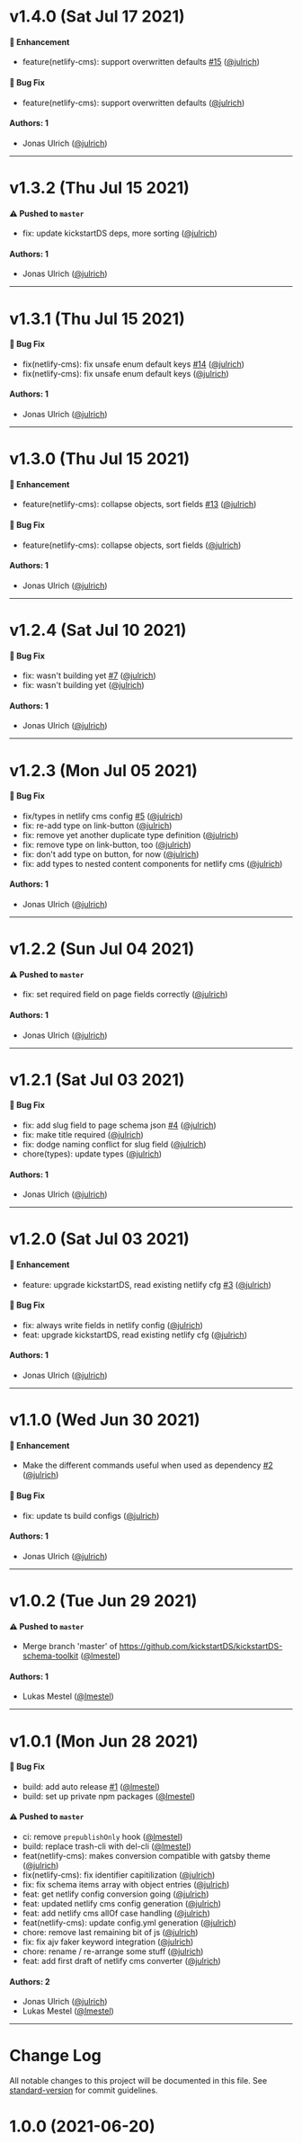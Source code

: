# v1.4.0 (Sat Jul 17 2021)

#### 🚀 Enhancement

- feature(netlify-cms): support overwritten defaults [#15](https://github.com/kickstartDS/kickstartDS-schema-toolkit/pull/15) ([@julrich](https://github.com/julrich))

#### 🐛 Bug Fix

- feature(netlify-cms): support overwritten defaults ([@julrich](https://github.com/julrich))

#### Authors: 1

- Jonas Ulrich ([@julrich](https://github.com/julrich))

---

# v1.3.2 (Thu Jul 15 2021)

#### ⚠️ Pushed to `master`

- fix: update kickstartDS deps, more sorting ([@julrich](https://github.com/julrich))

#### Authors: 1

- Jonas Ulrich ([@julrich](https://github.com/julrich))

---

# v1.3.1 (Thu Jul 15 2021)

#### 🐛 Bug Fix

- fix(netlify-cms): fix unsafe enum default keys [#14](https://github.com/kickstartDS/kickstartDS-schema-toolkit/pull/14) ([@julrich](https://github.com/julrich))
- fix(netlify-cms): fix unsafe enum default keys ([@julrich](https://github.com/julrich))

#### Authors: 1

- Jonas Ulrich ([@julrich](https://github.com/julrich))

---

# v1.3.0 (Thu Jul 15 2021)

#### 🚀 Enhancement

- feature(netlify-cms): collapse objects, sort fields [#13](https://github.com/kickstartDS/kickstartDS-schema-toolkit/pull/13) ([@julrich](https://github.com/julrich))

#### 🐛 Bug Fix

- feature(netlify-cms): collapse objects, sort fields ([@julrich](https://github.com/julrich))

#### Authors: 1

- Jonas Ulrich ([@julrich](https://github.com/julrich))

---

# v1.2.4 (Sat Jul 10 2021)

#### 🐛 Bug Fix

- fix: wasn't building yet [#7](https://github.com/kickstartDS/kickstartDS-schema-toolkit/pull/7) ([@julrich](https://github.com/julrich))
- fix: wasn't building yet ([@julrich](https://github.com/julrich))

#### Authors: 1

- Jonas Ulrich ([@julrich](https://github.com/julrich))

---

# v1.2.3 (Mon Jul 05 2021)

#### 🐛 Bug Fix

- fix/types in netlify cms config [#5](https://github.com/kickstartDS/kickstartDS-schema-toolkit/pull/5) ([@julrich](https://github.com/julrich))
- fix: re-add type on link-button ([@julrich](https://github.com/julrich))
- fix: remove yet another duplicate type definition ([@julrich](https://github.com/julrich))
- fix: remove type on link-button, too ([@julrich](https://github.com/julrich))
- fix: don't add type on button, for now ([@julrich](https://github.com/julrich))
- fix: add types to nested content components for netlify cms ([@julrich](https://github.com/julrich))

#### Authors: 1

- Jonas Ulrich ([@julrich](https://github.com/julrich))

---

# v1.2.2 (Sun Jul 04 2021)

#### ⚠️ Pushed to `master`

- fix: set required field on page fields correctly ([@julrich](https://github.com/julrich))

#### Authors: 1

- Jonas Ulrich ([@julrich](https://github.com/julrich))

---

# v1.2.1 (Sat Jul 03 2021)

#### 🐛 Bug Fix

- fix: add slug field to page schema json [#4](https://github.com/kickstartDS/kickstartDS-schema-toolkit/pull/4) ([@julrich](https://github.com/julrich))
- fix: make title required ([@julrich](https://github.com/julrich))
- fix: dodge naming conflict for slug field ([@julrich](https://github.com/julrich))
- chore(types): update types ([@julrich](https://github.com/julrich))

#### Authors: 1

- Jonas Ulrich ([@julrich](https://github.com/julrich))

---

# v1.2.0 (Sat Jul 03 2021)

#### 🚀 Enhancement

- feature: upgrade kickstartDS, read existing netlify cfg [#3](https://github.com/kickstartDS/kickstartDS-schema-toolkit/pull/3) ([@julrich](https://github.com/julrich))

#### 🐛 Bug Fix

- fix: always write fields in netlify config ([@julrich](https://github.com/julrich))
- feat: upgrade kickstartDS, read existing netlify cfg ([@julrich](https://github.com/julrich))

#### Authors: 1

- Jonas Ulrich ([@julrich](https://github.com/julrich))

---

# v1.1.0 (Wed Jun 30 2021)

#### 🚀 Enhancement

- Make the different commands useful when used as dependency [#2](https://github.com/kickstartDS/kickstartDS-schema-toolkit/pull/2) ([@julrich](https://github.com/julrich))

#### 🐛 Bug Fix

- fix: update ts build configs ([@julrich](https://github.com/julrich))

#### Authors: 1

- Jonas Ulrich ([@julrich](https://github.com/julrich))

---

# v1.0.2 (Tue Jun 29 2021)

#### ⚠️ Pushed to `master`

- Merge branch 'master' of https://github.com/kickstartDS/kickstartDS-schema-toolkit ([@lmestel](https://github.com/lmestel))

#### Authors: 1

- Lukas Mestel ([@lmestel](https://github.com/lmestel))

---

# v1.0.1 (Mon Jun 28 2021)

#### 🐛 Bug Fix

- build: add auto release [#1](https://github.com/kickstartDS/kickstartDS-schema-toolkit/pull/1) ([@lmestel](https://github.com/lmestel))
- build: set up private npm packages ([@lmestel](https://github.com/lmestel))

#### ⚠️ Pushed to `master`

- ci: remove `prepublishOnly` hook ([@lmestel](https://github.com/lmestel))
- build: replace trash-cli with del-cli ([@lmestel](https://github.com/lmestel))
- feat(netlify-cms): makes conversion compatible with gatsby theme ([@julrich](https://github.com/julrich))
- fix(netlify-cms): fix identifier capitilization ([@julrich](https://github.com/julrich))
- fix: fix schema items array with object entries ([@julrich](https://github.com/julrich))
- feat: get netlify config conversion going ([@julrich](https://github.com/julrich))
- feat: updated netlify cms config generation ([@julrich](https://github.com/julrich))
- feat: add netlify cms allOf case handling ([@julrich](https://github.com/julrich))
- feat(netlify-cms): update config.yml generation ([@julrich](https://github.com/julrich))
- chore: remove last remaining bit of js ([@julrich](https://github.com/julrich))
- fix: fix ajv faker keyword integration ([@julrich](https://github.com/julrich))
- chore: rename / re-arrange some stuff ([@julrich](https://github.com/julrich))
- feat: add first draft of netlify cms converter ([@julrich](https://github.com/julrich))

#### Authors: 2

- Jonas Ulrich ([@julrich](https://github.com/julrich))
- Lukas Mestel ([@lmestel](https://github.com/lmestel))

---

# Change Log

All notable changes to this project will be documented in this file. See [standard-version](https://github.com/conventional-changelog/standard-version) for commit guidelines.

<a name="1.0.0"></a>
# 1.0.0 (2021-06-20)
